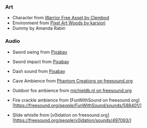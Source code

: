 
### Art

- Character from [Warrior Free Asset by Clembod](https://assetstore.unity.com/packages/2d/characters/warrior-free-asset-195707)
- Environment from [Pixel Art Woods by karsiori](https://assetstore.unity.com/packages/2d/environments/pixel-art-woods-tileset-and-background-280066)
- Dummy by Amanda Rabin

### Audio
- Sword swing from [Pixabay](https://pixabay.com/sound-effects/sword-swipes-7174/)
- Sword impact from [Pixabay](https://pixabay.com/sound-effects/punch-dare-example-103568/)
- Dash sound from [Pixabay](https://pixabay.com/sound-effects/fire-spell-100276/)

- Cave Ambience from [Phantom Creations on freesound.org](https://freesound.org/people/PhantomCreations/sounds/447562/)
- Outdoor fox ambience from [michieldb.nl on freesound.org](https://freesound.org/people/michieldb.nl/sounds/217739/)
- Fire crackle ambience from [FunWithSound on freesound.org][https://freesound.org/people/FunWithSound/sounds/588401/]
- Slide whistle from [v0idation on freesound.org][https://freesound.org/people/v0idation/sounds/497093/]